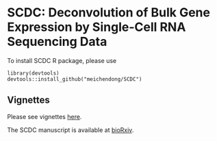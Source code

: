 # SCDC: Deconvolution of Bulk Gene Expression by Single-Cell RNA Sequencing Data

To install SCDC R package, please use

```{R}
library(devtools)
devtools::install_github("meichendong/SCDC")
```

## Vignettes
Please see vignettes [here](https://meichendong.github.io/SCDC/index.html).

The SCDC manuscript is available at [bioRxiv](https://www.biorxiv.org/content/10.1101/743591v1?rss=1).
